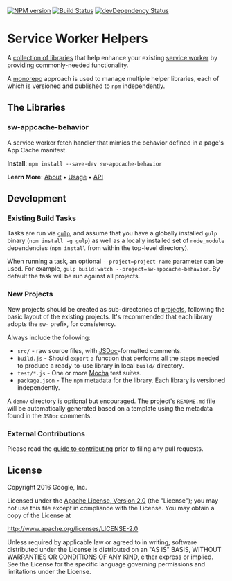 <!-- To make changes, edit templates/README.hbs, not README.md! -->
[![NPM version][npm-image]][npm-url]
[![Build Status][travis-image]][travis-url]
[![devDependency Status](https://david-dm.org/googlechrome/sw-helpers/dev-status.svg)](https://david-dm.org/googlechrome/sw-helpers#info=devDependencies)

# Service Worker Helpers

A [collection of libraries](#the-libraries) that help enhance your existing
[service worker](http://www.html5rocks.com/en/tutorials/service-worker/introduction/)
by providing commonly-needed functionality.

A [monorepo](https://github.com/babel/babel/blob/master/doc/design/monorepo.md)
approach is used to manage multiple helper libraries, each of which is versioned
and published to `npm` independently.

## The Libraries
### sw-appcache-behavior
A service worker fetch handler that mimics the behavior defined in a page&#x27;s App Cache manifest.

**Install**: `npm install --save-dev sw-appcache-behavior`

**Learn More**: [About](projects/sw-appcache-behavior#about) •
                [Usage](projects/sw-appcache-behavior#usage) •
                [API](projects/sw-appcache-behavior#api)


## Development

### Existing Build Tasks

Tasks are run via [`gulp`](http://gulpjs.com/), and assume that you have a
globally installed `gulp` binary (`npm install -g gulp`) as well as
a locally installed set of `node_module` dependencies (`npm install` from within
the top-level directory).

When running a task, an optional `--project=project-name` parameter can be used.
For example, `gulp build:watch --project=sw-appcache-behavior`.
By default the task will be run against all projects.

### New Projects

New projects should be created as sub-directories of [projects](projects/),
following the basic layout of the existing projects. It's recommended that each
library adopts the `sw-` prefix, for consistency.

Always include the following:

- `src/` - raw source files, with [JSDoc](http://usejsdoc.org/)-formatted
comments.
- `build.js` - Should `export` a function that performs all the steps needed to
produce a ready-to-use library in local `build/` directory.
- `test/*.js` - One or more [Mocha](https://mochajs.org/) test suites.
- `package.json` - The `npm` metadata for the library. Each library is
versioned independently.

A `demo/` directory is optional but encouraged. The project's `README.md` file
will be automatically generated based on a template using the metadata found in
the `JSDoc` comments.

### External Contributions

Please read the [guide to contributing](CONTRIBUTING.md) prior to filing any
pull requests.

## License

Copyright 2016 Google, Inc.

Licensed under the [Apache License, Version 2.0](LICENSE) (the "License");
you may not use this file except in compliance with the License. You may
obtain a copy of the License at

  http://www.apache.org/licenses/LICENSE-2.0

Unless required by applicable law or agreed to in writing, software
distributed under the License is distributed on an "AS IS" BASIS,
WITHOUT WARRANTIES OR CONDITIONS OF ANY KIND, either express or implied.
See the License for the specific language governing permissions and
limitations under the License.

[npm-url]: https://npmjs.org/package/sw-helpers
[npm-image]: https://badge.fury.io/js/sw-helpers.svg
[travis-url]: https://travis-ci.org/GoogleChrome/sw-helpers
[travis-image]: https://travis-ci.org/GoogleChrome/sw-helpers.svg?branch=master
